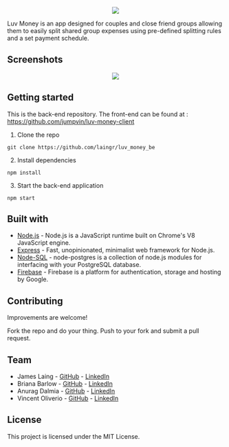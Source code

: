 <p align="center">
  <img src="images/logo-readme-4.png" />
</p>



Luv Money is an app designed for couples and close friend groups allowing them to easily split shared group expenses using pre-defined splitting rules and a set payment schedule.

## Screenshots

<p align="center">
  <img src="images/luv-mockup.png" />
</p>



## Getting started

This is the back-end repository. The front-end can be found at : https://github.com/jumpvin/luv-money-client

1. Clone the repo

```
git clone https://github.com/laingr/luv_money_be
```

2. Install dependencies
```
npm install
```

3. Start the back-end application
```
npm start
```


## Built with

* [Node.js](https://nodejs.org/en/) - Node.js is a JavaScript runtime built on Chrome's V8 JavaScript engine.
* [Express](https://expressjs.com/) - Fast, unopinionated, minimalist web framework for Node.js.
* [Node-SQL](https://node-postgres.com/) - node-postgres is a collection of node.js modules for interfacing with your PostgreSQL database.
* [Firebase](https://firebase.google.com/) - Firebase is a platform for authentication, storage and hosting by Google.



## Contributing

Improvements are welcome!

Fork the repo and do your thing. Push to your fork and submit a pull request.


## Team

* James Laing - [GitHub](https://github.com/laingr) - [LinkedIn](https://www.linkedin.com/in/bernat-muntaner-perello/)
* Briana Barlow  - [GitHub](https://github.com/theebribri) - [LinkedIn](https://www.linkedin.com/in/theebribri/)
* Anurag Dalmia - [GitHub](https://github.com/dalmia007) - [LinkedIn](https://www.linkedin.com/in/anurag-dalmia/)
* Vincent Oliverio - [GitHub](https://github.com/jumpvin) - [LinkedIn](https://www.linkedin.com/in/vincent-oliverio/)


## License

This project is licensed under the MIT License.
